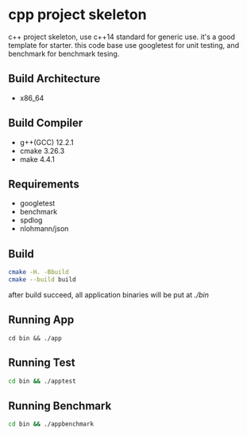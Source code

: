 # cpp project skeleton
c++ project skeleton, use c++14 standard for generic use. it's a good template for starter.
this code base use googletest for unit testing, and benchmark for benchmark tesing.



## Build Architecture
- x86_64

## Build Compiler
- g++(GCC) 12.2.1
- cmake 3.26.3
- make  4.4.1


## Requirements
- googletest
- benchmark
- spdlog
- nlohmann/json


## Build
```bash
cmake -H. -Bbuild
cmake --build build
```
after build succeed, all application binaries will be put at *./bin*

## Running App
```
cd bin && ./app
```


## Running Test
```bash
cd bin && ./apptest

```

## Running Benchmark
```bash
cd bin && ./appbenchmark
```
